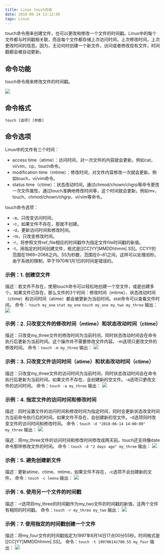 ```yaml
---
title: Linux touch总结
date: 2018-06-14 13:12:08
tags: Linux
---
```


touch命令用来创建文件，也可以更改和修改一个文件的时间戳。Linux中的每个文件都与时间戳相关联，而且每个文件都存储上次访问时间，上次修改时间，上次更改时间的信息。因为，无论何时创建一个新文件，访问或者修改现有文件，时间戳都会被自动更新。

<!-- more -->

## 命令功能

touch命令用来修改文件的时间戳。

![](http://pabfn7ecx.bkt.clouddn.com/touch/touch-man.png)

## 命令格式

`touch [选项] [参数]`

## 命令选项
Linux中的文件有三个时间：

- access time（atime）：访问时间，对一次文件的内容就会更新。例如cat，vi/vim，cp，touch命令。
- modification time（mtime）：修改时间，对文件内容修改一次就会更新。例如touch，vi/vim命令。
- status time（ctime）：状态改动时间。通过chmod/chown/chgrp等命令更改一次文件属性，通过touch准确地修改时间等，这个时间就会更新。例如mv，touch，chmod/chown/chgrp，vi/vim等命令。

touch命令选项：

- -a，只改变访问时间。
- -c，如果文件不存在，那就不创建。
- -d，更新访问时间和修改时间。
- -m，只改变修改时间。
- -r，将参照文件ref_file相应的时间戳作为指定文件file时间戳的新值。
- -t，用指定的时间创建文件，格式是[[CC]YY]MMDDhhmm[.SS]。CCYY的范围在1969~2068之内。SS为秒数，范围在0~61之间，这样可以处理闰秒。由于系统的限制，早于1970年1月1日的时间是错误的。

### 示例：1. 创建空文件

描述：若文件不存在，使用touch命令可以轻松地创建一个空文件，或是创建多个。如果文件已存在，那么文件的3个时间：修改时间（mtime）、状态改动时间（ctime）和访问时间（atime）都会被更新为当前时间。stat命令可以查看文件时间。
命令：
`touch my_one`
`stat my_one`
`touch my_one my_two my_three`
输出：
![](http://pabfn7ecx.bkt.clouddn.com/touch/touch.png)

### 示例：2. 只改变文件的修改时间（mtime）和状态改动时间（ctime）

描述：只改变my_three文件的修改时间为当前时间，同时状态改动时间会在命令执行后更新为当前时间。这个操作并不需要修改文件内容。-m选项只更改文件的修改时间。
命令：`touch -m my_three`
输出：
![](http://pabfn7ecx.bkt.clouddn.com/touch/touch-m.png)

### 示例：3. 只改变文件访问时间（atime）和状态改动时间（ctime）
描述：只改变my_three文件的访问时间为当前时间，同时状态改动时间会在命令执行后更新为当前时间。如果文件不存在，会创建新的空文件。-a选项只更改文件的访问时间。
命令：`touch -a my_three`
输出：
![](http://pabfn7ecx.bkt.clouddn.com/touch/touch-a.png)

### 示例：4. 指定文件的访问时间和修改时间
描述：同时设置文件的访问时间和修改时间为指定时间，同时会更新状态改变时间为当前命令执行后的时间。如果文件不存在，会创建新的空文件。-d选项同时改变文件的访问时间和修改时间。
命令：`touch -d "2018-06-14 14:00:00" my_three`
输出：
![](http://pabfn7ecx.bkt.clouddn.com/touch/touch-d.png)


描述：将my_three文件的访问时间和修改时间修改成两天前。touch还支持像date命令那样修改文件的时间。
命令：`touch -d "2 days ago" my_three`
输出：
![](http://pabfn7ecx.bkt.clouddn.com/touch/touch-d-date.png)


### 示例：5. 避免创建新文件
描述：更新atime、ctime、mtime，如果文件不存在，-c选项不会创建新的文件。
命令：`touch -c leena`
输出：
![](http://pabfn7ecx.bkt.clouddn.com/touch/touch-a.png)


### 示例：6. 使用另一个文件的时间戳
描述：-r选项将my_three的时间戳作为my_two文件的时间戳的新值，这两个文件有相同的时间戳。
命令：`touch -r my_three my_two`
输出：
![](http://pabfn7ecx.bkt.clouddn.com/touch/touch-r.png)


### 示例：7. 使用指定的时间戳创建一个文件

描述：将my_four文件的时间戳指定为1997年6月14日17点00分55秒。时间格式是[[CC]YY]MMDDhhmm[.SS]。
命令：`touch -t 199706141700.55 my_four`
输出：
![](http://pabfn7ecx.bkt.clouddn.com/touch/touch-t.png)
